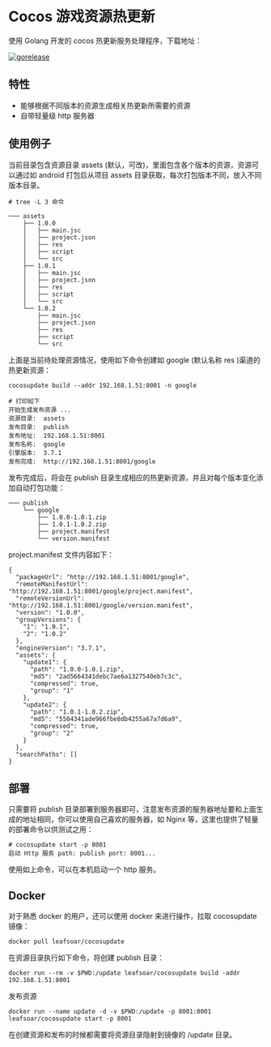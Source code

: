 # Cocos 游戏资源热更新

使用 Golang 开发的 cocos 热更新服务处理程序，下载地址：

[![gorelease](https://dn-gorelease.qbox.me/gorelease-download-blue.svg)](https://gobuild.io/leafsoar/cocosupdate/master)

## 特性

* 能够根据不同版本的资源生成相关热更新所需要的资源
* 自带轻量级 http 服务器

## 使用例子

当前目录包含资源目录 assets (默认，可改)，里面包含各个版本的资源，资源可以通过如 android 打包后从项目 assets 目录获取，每次打包版本不同，放入不同版本目录。

```
# tree -L 3 命令

─── assets
    ├── 1.0.0
    │   ├── main.jsc
    │   ├── project.json
    │   ├── res
    │   ├── script
    │   └── src
    ├── 1.0.1
    │   ├── main.jsc
    │   ├── project.json
    │   ├── res
    │   ├── script
    │   └── src
    └── 1.0.2
        ├── main.jsc
        ├── project.json
        ├── res
        ├── script
        └── src
```

上面是当前待处理资源情况，使用如下命令创建如 google (默认名称 res )渠道的热更新资源：

```
cocosupdate build --addr 192.168.1.51:8001 -n google

# 打印如下
开始生成发布资源 ...
资源目录:  assets
发布目录:  publish
发布地址:  192.168.1.51:8001
发布名称:  google
引擎版本:  3.7.1
发布完成:  http://192.168.1.51:8001/google

```

发布完成后，将会在 publish 目录生成相应的热更新资源，并且对每个版本变化添加自动打包功能：

```
─── publish
    └── google
        ├── 1.0.0-1.0.1.zip
        ├── 1.0.1-1.0.2.zip
        ├── project.manifest
        └── version.manifest
```

project.manifest 文件内容如下：

```
{
  "packageUrl": "http://192.168.1.51:8001/google",
  "remoteManifestUrl": "http://192.168.1.51:8001/google/project.manifest",
  "remoteVersionUrl": "http://192.168.1.51:8001/google/version.manifest",
  "version": "1.0.0",
  "groupVersions": {
    "1": "1.0.1",
    "2": "1.0.2"
  },
  "engineVersion": "3.7.1",
  "assets": {
    "update1": {
      "path": "1.0.0-1.0.1.zip",
      "md5": "2ad5664341debc7ae6a1327540eb7c3c",
      "compressed": true,
      "group": "1"
    },
    "update2": {
      "path": "1.0.1-1.0.2.zip",
      "md5": "5504341ade966fbe8db4255a67a7d6a9",
      "compressed": true,
      "group": "2"
    }
  },
  "searchPaths": []
}
```

## 部署

只需要将 publish 目录部署到服务器即可，注意发布资源的服务器地址要和上面生成的地址相同，你可以使用自己喜欢的服务器，如 Nginx 等，这里也提供了轻量的部署命令以供测试之用：

```
# cocosupdate start -p 8001
启动 Http 服务 path: publish port: 8001...

```

使用如上命令，可以在本机启动一个 http 服务。


## Docker

对于熟悉 docker 的用户，还可以使用 docker 来进行操作，拉取 cocosupdate 镜像：

```
docker pull leafsoar/cocosupdate
```

在资源目录执行如下命令，将创建 publish 目录：

```
docker run --rm -v $PWD:/update leafsoar/cocosupdate build -addr 192.168.1.51:8001
```

发布资源

```
docker run --name update -d -v $PWD:/update -p 8001:8001 leafsoar/cocosupdate start -p 8001
```

在创建资源和发布的时候都需要将资源目录隐射到镜像的 /update 目录。

